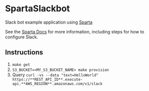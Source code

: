 # SpartaSlackbot
Slack bot example application using [Sparta](https://github.com/mweagle/Sparta)

See the [Sparta Docs](http://gosparta.io/docs/apigateway/slack/) for more information, including steps for how to configure Slack.

## Instructions

  1. `make get`
  1. `S3_BUCKET=<MY_S3_BUCKET_NAME> make provision`
  1. Query `curl -vs --data "text=HelloWorld" https://**REST_API_ID**.execute-api.**AWS_REGION**.amazonaws.com/v1/slack`
